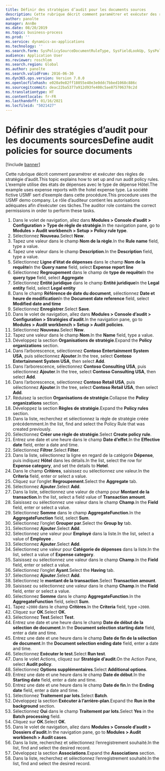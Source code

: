 ```yaml
---
title: Définir des stratégies d’audit pour les documents sources
description: Cette rubrique décrit comment paramétrer et exécuter des règles de stratégie d’audit.
author: panolte
manager: AnnBe
ms.date: 08/20/2019
ms.topic: business-process
ms.prod: ''
ms.service: dynamics-ax-applications
ms.technology: ''
ms.search.form: SysPolicySourceDocumentRuleType, SysFieldLookUp, SysPolicyListPage, SysPolicy, AuditPolicyRule, SysQueryForm, SysQueryFieldLookUp, AuditPolicyDateSelection, AuditPolicyAdditionalOption, BatchJob, CaseDetail
audience: Application User
ms.reviewer: roschlom
ms.search.region: Global
ms.author: panolte
ms.search.validFrom: 2016-06-30
ms.dyn365.ops.version: Version 7.0.0
ms.openlocfilehash: e020a9e82ff18055e40e3e0ddc7bbed1068c886c
ms.sourcegitcommit: deac22ba5377a912d93fe408c5ae875706378c2d
ms.translationtype: HT
ms.contentlocale: fr-FR
ms.lasthandoff: 01/16/2021
ms.locfileid: "5021427"
---
```

# <a name="define-audit-policies-for-source-documents"></a><span data-ttu-id="f6117-103">Définir des stratégies d’audit pour les documents sources</span><span class="sxs-lookup"><span data-stu-id="f6117-103">Define audit policies for source documents</span></span>

[!include [banner](../../includes/banner.md)]

<span data-ttu-id="f6117-104">Cette rubrique décrit comment paramétrer et exécuter des règles de stratégie d’audit.</span><span class="sxs-lookup"><span data-stu-id="f6117-104">This topic explains how to set up and run audit policy rules.</span></span> <span data-ttu-id="f6117-105">L’exemple utilise des états de dépenses avec le type de dépense Hôtel.</span><span class="sxs-lookup"><span data-stu-id="f6117-105">The example uses expense reports with the hotel expense type.</span></span> <span data-ttu-id="f6117-106">La société fictive USMF sert d’exemple dans cette procédure.</span><span class="sxs-lookup"><span data-stu-id="f6117-106">This procedure uses the USMF demo company.</span></span> <span data-ttu-id="f6117-107">Le rôle d’auditeur contient les autorisations adéquates afin d’exécuter ces tâches.</span><span class="sxs-lookup"><span data-stu-id="f6117-107">The auditor role contains the correct permissions in order to perform these tasks.</span></span>

1. <span data-ttu-id="f6117-108">Dans le volet de navigation, allez dans **Modules > Console d’audit > Configuration > Type de règle de stratégie**.</span><span class="sxs-lookup"><span data-stu-id="f6117-108">In the navigation pane, go to **Modules > Audit workbench > Setup > Policy rule type**.</span></span>
2. <span data-ttu-id="f6117-109">Sélectionnez **Nouveau**.</span><span class="sxs-lookup"><span data-stu-id="f6117-109">Select **New**.</span></span>
3. <span data-ttu-id="f6117-110">Tapez une valeur dans le champ **Nom de la règle**.</span><span class="sxs-lookup"><span data-stu-id="f6117-110">In the **Rule name** field, type a value.</span></span>
4. <span data-ttu-id="f6117-111">Tapez une valeur dans le champ **Description**.</span><span class="sxs-lookup"><span data-stu-id="f6117-111">In the **Description** field, type a value.</span></span>
5. <span data-ttu-id="f6117-112">Sélectionnez **Ligne d’état de dépenses** dans le champ **Nom de la requête**</span><span class="sxs-lookup"><span data-stu-id="f6117-112">In the **Query name** field, select **Expense report line**</span></span>
6. <span data-ttu-id="f6117-113">Sélectionnez **Regroupement** dans le champ de **type de requête**</span><span class="sxs-lookup"><span data-stu-id="f6117-113">In the **query type** field, select **Aggregate**</span></span>
7. <span data-ttu-id="f6117-114">Sélectionnez **Entité juridique** dans le champ **Entité juridique**</span><span class="sxs-lookup"><span data-stu-id="f6117-114">In the **Legal entity** field, select **Legal entity**</span></span>
8. <span data-ttu-id="f6117-115">Dans le champ **Référence de date du document**, sélectionnez **Date et heure de modification**</span><span class="sxs-lookup"><span data-stu-id="f6117-115">In the **Document date reference** field, select **Modified date and time**</span></span>
9. <span data-ttu-id="f6117-116">Sélectionnez **Enregistrer**.</span><span class="sxs-lookup"><span data-stu-id="f6117-116">Select **Save**.</span></span>
10. <span data-ttu-id="f6117-117">Dans le volet de navigation, allez dans **Modules > Console d’audit > Configuration > Stratégies d’audit**.</span><span class="sxs-lookup"><span data-stu-id="f6117-117">In the navigation pane, go to **Modules > Audit workbench > Setup > Audit policies**.</span></span>
11. <span data-ttu-id="f6117-118">Sélectionnez **Nouveau**.</span><span class="sxs-lookup"><span data-stu-id="f6117-118">Select **New**.</span></span>
12. <span data-ttu-id="f6117-119">Tapez une valeur dans le champ **Nom**.</span><span class="sxs-lookup"><span data-stu-id="f6117-119">In the **Name** field, type a value.</span></span>
13. <span data-ttu-id="f6117-120">Développez la section **Organisations de stratégie**.</span><span class="sxs-lookup"><span data-stu-id="f6117-120">Expand the **Policy organizations** section.</span></span>
14. <span data-ttu-id="f6117-121">Dans l’arborescence, sélectionnez **Contoso Entertainment System USA**, puis sélectionnez **Ajouter**.</span><span class="sxs-lookup"><span data-stu-id="f6117-121">In the tree, select **Contoso Entertainment System USA**, then select **Add**.</span></span>
15. <span data-ttu-id="f6117-122">Dans l’arborescence, sélectionnez **Contoso Consulting USA**, puis sélectionnez **Ajouter**.</span><span class="sxs-lookup"><span data-stu-id="f6117-122">In the tree, select **Contoso Consulting USA**, then select **Add**.</span></span>
16. <span data-ttu-id="f6117-123">Dans l’arborescence, sélectionnez **Contoso Retail USA**, puis sélectionnez **Ajouter**.</span><span class="sxs-lookup"><span data-stu-id="f6117-123">In the tree, select **Contoso Retail USA**, then select **Add**.</span></span>
17. <span data-ttu-id="f6117-124">Réduisez la section **Organisations de stratégie**.</span><span class="sxs-lookup"><span data-stu-id="f6117-124">Collapse the **Policy organizations** section.</span></span>
18. <span data-ttu-id="f6117-125">Développez la section **Règles de stratégie**.</span><span class="sxs-lookup"><span data-stu-id="f6117-125">Expand the **Policy rules** section.</span></span>
19. <span data-ttu-id="f6117-126">Dans la liste, recherchez et sélectionnez la règle de stratégie créée précédemment.</span><span class="sxs-lookup"><span data-stu-id="f6117-126">In the list, find and select the Policy Rule that was created previously.</span></span>
20. <span data-ttu-id="f6117-127">Sélectionnez **Créer une règle de stratégie**.</span><span class="sxs-lookup"><span data-stu-id="f6117-127">Select **Create policy rule**.</span></span>
21. <span data-ttu-id="f6117-128">Entrez une date et une heure dans le champ **Date d’effet**.</span><span class="sxs-lookup"><span data-stu-id="f6117-128">In the **Effective date** field, enter a date and time.</span></span>
22. <span data-ttu-id="f6117-129">Sélectionnez **Filtrer**.</span><span class="sxs-lookup"><span data-stu-id="f6117-129">Select **Filter**.</span></span>
23. <span data-ttu-id="f6117-130">Dans la liste, sélectionnez la ligne en regard de la catégorie **Dépense**, puis indiquez **Hôtel** dans les détails.</span><span class="sxs-lookup"><span data-stu-id="f6117-130">In the list, select the row for **Expense category**, and set the details to **Hotel**.</span></span>
24. <span data-ttu-id="f6117-131">Dans le champ **Critères**, saisissez ou sélectionnez une valeur.</span><span class="sxs-lookup"><span data-stu-id="f6117-131">In the **Criteria** field, enter or select a value.</span></span>
25. <span data-ttu-id="f6117-132">Cliquez sur l’onglet **Regroupement**.</span><span class="sxs-lookup"><span data-stu-id="f6117-132">Select the **Aggregate** tab.</span></span>
26. <span data-ttu-id="f6117-133">Sélectionnez **Ajouter**.</span><span class="sxs-lookup"><span data-stu-id="f6117-133">Select **Add**.</span></span>
27. <span data-ttu-id="f6117-134">Dans la liste, sélectionnez une valeur de champ pour **Montant de la transaction**.</span><span class="sxs-lookup"><span data-stu-id="f6117-134">In the list, select a field value of **Transaction amount**.</span></span>
28. <span data-ttu-id="f6117-135">Saisissez ou sélectionnez une valeur dans le champ **Champ**.</span><span class="sxs-lookup"><span data-stu-id="f6117-135">In the **Field** field, enter or select a value.</span></span>
29. <span data-ttu-id="f6117-136">Sélectionnez **Somme** dans le champ **AggregateFunction**.</span><span class="sxs-lookup"><span data-stu-id="f6117-136">In the **AggregateFunction** field, select **Sum**.</span></span>
30. <span data-ttu-id="f6117-137">Sélectionnez l’onglet **Grouper par**.</span><span class="sxs-lookup"><span data-stu-id="f6117-137">Select the **Group by** tab.</span></span>
31. <span data-ttu-id="f6117-138">Sélectionnez **Ajouter**.</span><span class="sxs-lookup"><span data-stu-id="f6117-138">Select **Add**.</span></span>
32. <span data-ttu-id="f6117-139">Sélectionnez une valeur pour **Employé** dans la liste.</span><span class="sxs-lookup"><span data-stu-id="f6117-139">In the list, select a value of **Employee** .</span></span>
33. <span data-ttu-id="f6117-140">Sélectionnez **Ajouter**.</span><span class="sxs-lookup"><span data-stu-id="f6117-140">Select **Add**.</span></span>
34. <span data-ttu-id="f6117-141">Sélectionnez une valeur pour **Catégorie de dépenses** dans la liste.</span><span class="sxs-lookup"><span data-stu-id="f6117-141">In the list, select a value of **Expense category**.</span></span>
35. <span data-ttu-id="f6117-142">Saisissez ou sélectionnez une valeur dans le champ **Champ**.</span><span class="sxs-lookup"><span data-stu-id="f6117-142">In the **Field** field, enter or select a value.</span></span>
36. <span data-ttu-id="f6117-143">Sélectionnez l’onglet **Ayant**.</span><span class="sxs-lookup"><span data-stu-id="f6117-143">Select the **Having** tab.</span></span>
37. <span data-ttu-id="f6117-144">Sélectionnez **Ajouter**.</span><span class="sxs-lookup"><span data-stu-id="f6117-144">Select **Add**.</span></span>
38. <span data-ttu-id="f6117-145">Sélectionnez le **montant de la transaction**.</span><span class="sxs-lookup"><span data-stu-id="f6117-145">Select **Transaction amount**.</span></span>
39. <span data-ttu-id="f6117-146">Saisissez ou sélectionnez une valeur dans le champ **Champ**.</span><span class="sxs-lookup"><span data-stu-id="f6117-146">In the **Field** field, enter or select a value.</span></span>
40. <span data-ttu-id="f6117-147">Sélectionnez **Somme** dans le champ **AggregateFunction**.</span><span class="sxs-lookup"><span data-stu-id="f6117-147">In the **AggregateFunction** field, select **Sum**.</span></span>
41. <span data-ttu-id="f6117-148">Tapez `>2000` dans le champ **Critères**.</span><span class="sxs-lookup"><span data-stu-id="f6117-148">In the **Criteria** field, type `>2000`.</span></span>
42. <span data-ttu-id="f6117-149">Cliquez sur **OK**.</span><span class="sxs-lookup"><span data-stu-id="f6117-149">Select **OK**.</span></span>
43. <span data-ttu-id="f6117-150">Sélectionnez **Test**.</span><span class="sxs-lookup"><span data-stu-id="f6117-150">Select **Test**.</span></span>
44. <span data-ttu-id="f6117-151">Entrez une date et une heure dans le champ **Date de début de la sélection de document**.</span><span class="sxs-lookup"><span data-stu-id="f6117-151">In the **Document selection starting date** field, enter a date and time.</span></span>
45. <span data-ttu-id="f6117-152">Entrez une date et une heure dans le champ **Date de fin de la sélection de document**.</span><span class="sxs-lookup"><span data-stu-id="f6117-152">In the **Document selection ending date** field, enter a date and time.</span></span>
46. <span data-ttu-id="f6117-153">Sélectionnez **Exécuter le test**.</span><span class="sxs-lookup"><span data-stu-id="f6117-153">Select **Run test**.</span></span>
47. <span data-ttu-id="f6117-154">Dans le volet Actions, cliquez sur **Stratégie d’audit**.</span><span class="sxs-lookup"><span data-stu-id="f6117-154">On the Action Pane, select **Audit policy**.</span></span>
48. <span data-ttu-id="f6117-155">Sélectionnez **Options supplémentaires**.</span><span class="sxs-lookup"><span data-stu-id="f6117-155">Select **Additional options**.</span></span>
49. <span data-ttu-id="f6117-156">Entrez une date et une heure dans le champ **Date de début**.</span><span class="sxs-lookup"><span data-stu-id="f6117-156">In the **Starting date** field, enter a date and time.</span></span>
50. <span data-ttu-id="f6117-157">Entrez une date et une heure dans le champ **Date de fin**.</span><span class="sxs-lookup"><span data-stu-id="f6117-157">In the **Ending date** field, enter a date and time.</span></span>
51. <span data-ttu-id="f6117-158">Sélectionnez **Traitement par lots**.</span><span class="sxs-lookup"><span data-stu-id="f6117-158">Select **Batch**.</span></span>
52. <span data-ttu-id="f6117-159">Développez la section **Exécuter à l’arrière-plan**.</span><span class="sxs-lookup"><span data-stu-id="f6117-159">Expand the **Run in the background** section.</span></span>
53. <span data-ttu-id="f6117-160">Sélectionnez **Oui** dans le champ **Traitement par lots**.</span><span class="sxs-lookup"><span data-stu-id="f6117-160">Select **Yes** in the **Batch processing** field.</span></span>
54. <span data-ttu-id="f6117-161">Cliquez sur **OK**.</span><span class="sxs-lookup"><span data-stu-id="f6117-161">Select **OK**.</span></span>
55. <span data-ttu-id="f6117-162">Dans le volet de navigation, allez dans **Modules > Console d’audit > Dossiers d’audit**.</span><span class="sxs-lookup"><span data-stu-id="f6117-162">In the navigation pane, go to **Modules > Audit workbench > Audit cases**.</span></span>
56. <span data-ttu-id="f6117-163">Dans la liste, recherchez et sélectionnez l’enregistrement souhaité.</span><span class="sxs-lookup"><span data-stu-id="f6117-163">In the list, find and select the desired record.</span></span>
57. <span data-ttu-id="f6117-164">Développez la section **Associations**.</span><span class="sxs-lookup"><span data-stu-id="f6117-164">Expand the **Associations** section.</span></span>
58. <span data-ttu-id="f6117-165">Dans la liste, recherchez et sélectionnez l’enregistrement souhaité.</span><span class="sxs-lookup"><span data-stu-id="f6117-165">In the list, find and select the desired record.</span></span>

